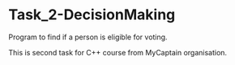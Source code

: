 # Task_2-DecisionMaking
Program to find if a person is eligible for voting.

This is second task for C++ course from MyCaptain organisation.
